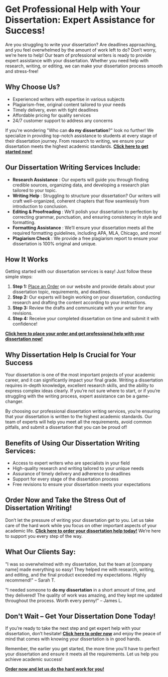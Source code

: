 # Get Professional Help with Your Dissertation: Expert Assistance for Success!

Are you struggling to write your dissertation? Are deadlines approaching, and you feel overwhelmed by the amount of work left to do? Don’t worry, we’re here to help! Our team of professional writers is ready to provide expert assistance with your dissertation. Whether you need help with research, writing, or editing, we can make your dissertation process smooth and stress-free!

## Why Choose Us?

- Experienced writers with expertise in various subjects
- Plagiarism-free, original content tailored to your needs
- Timely delivery, even with tight deadlines
- Affordable pricing for quality services
- 24/7 customer support to address any concerns

If you're wondering "Who can **do my dissertation**?" look no further! We specialize in providing top-notch assistance to students at every stage of their dissertation journey. From research to writing, we ensure your dissertation meets the highest academic standards. **[Click here to get started now!](https://tinyurl.com/topessay?keyword=do+my+dissertation)**

## Our Dissertation Writing Services Include:

- **Research Assistance** : Our experts will guide you through finding credible sources, organizing data, and developing a research plan tailored to your topic.
- **Writing Help** : Struggling to structure your dissertation? Our writers will craft well-organized, coherent chapters that flow seamlessly from introduction to conclusion.
- **Editing & Proofreading** : We’ll polish your dissertation to perfection by correcting grammar, punctuation, and ensuring consistency in style and formatting.
- **Formatting Assistance** : We’ll ensure your dissertation meets all the required formatting guidelines, including APA, MLA, Chicago, and more!
- **Plagiarism Check** : We provide a free plagiarism report to ensure your dissertation is 100% original and unique.

## How It Works

Getting started with our dissertation services is easy! Just follow these simple steps:

1. **Step 1:** [Place an Order](https://tinyurl.com/topessay?keyword=do+my+dissertation) on our website and provide details about your dissertation topic, requirements, and deadlines.
2. **Step 2:** Our experts will begin working on your dissertation, conducting research and drafting the content according to your instructions.
3. **Step 3:** Review the drafts and communicate with your writer for any revisions.
4. **Step 4:** Receive your completed dissertation on time and submit it with confidence!

**[Click here to place your order and get professional help with your dissertation now!](https://tinyurl.com/topessay?keyword=do+my+dissertation)**

## Why Dissertation Help Is Crucial for Your Success

Your dissertation is one of the most important projects of your academic career, and it can significantly impact your final grade. Writing a dissertation requires in-depth knowledge, excellent research skills, and the ability to express complex ideas clearly. If you’re not sure where to start, or if you’re struggling with the writing process, expert assistance can be a game-changer.

By choosing our professional dissertation writing services, you’re ensuring that your dissertation is written to the highest academic standards. Our team of experts will help you meet all the requirements, avoid common pitfalls, and submit a dissertation that you can be proud of!

## Benefits of Using Our Dissertation Writing Services:

- Access to expert writers who are specialists in your field
- High-quality research and writing tailored to your unique needs
- Assurance of timely delivery and adherence to deadlines
- Support for every stage of the dissertation process
- Free revisions to ensure your dissertation meets your expectations

## Order Now and Take the Stress Out of Dissertation Writing!

Don’t let the pressure of writing your dissertation get to you. Let us take care of the hard work while you focus on other important aspects of your academic life. **[Click here to order your dissertation help today!](https://tinyurl.com/topessay?keyword=do+my+dissertation)** We’re here to support you every step of the way.

## What Our Clients Say:

"I was so overwhelmed with my dissertation, but the team at [company name] made everything so easy! They helped me with research, writing, and editing, and the final product exceeded my expectations. Highly recommend!" – Sarah T.

"I needed someone to **do my dissertation** in a short amount of time, and they delivered! The quality of work was amazing, and they kept me updated throughout the process. Worth every penny!" – James L.

## Don't Wait – Get Your Dissertation Done Today!

If you’re ready to take the next step and get expert help with your dissertation, don’t hesitate! **[Click here to order now](https://tinyurl.com/topessay?keyword=do+my+dissertation)** and enjoy the peace of mind that comes with knowing your dissertation is in good hands.

Remember, the earlier you get started, the more time you'll have to perfect your dissertation and ensure it meets all the requirements. Let us help you achieve academic success!

**[Order now and let us do the hard work for you!](https://tinyurl.com/topessay?keyword=do+my+dissertation)**
